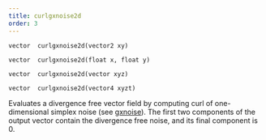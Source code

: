 ```yaml
---
title: curlgxnoise2d
order: 3
---
```

`vector  curlgxnoise2d(vector2 xy)`

`vector  curlgxnoise2d(float x, float y)`

`vector  curlgxnoise2d(vector xyz)`

`vector  curlgxnoise2d(vector4 xyzt)`

Evaluates a divergence free vector field by computing curl of one-dimensional
simplex noise (see [gxnoise](/en/houdini-vex/noise-and-randomness/gxnoise "Evaluates a simplex noise field.")). The first two components of the
output vector contain the divergence free noise, and its final component is 0.
